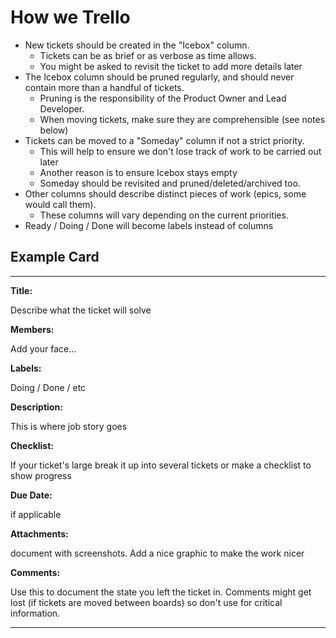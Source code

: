 <!-- move this to a folder, not sure which -->
# How we Trello

- New tickets should be created in the "Icebox" column. 
  + Tickets can be as brief or as verbose as time allows. 
  + You might be asked to revisit the ticket to add more details later
- The Icebox column should be pruned regularly, and should never contain more than a handful of tickets. 
  + Pruning is the responsibility of the Product Owner and Lead Developer.
  + When moving tickets, make sure they are comprehensible (see notes below)
- Tickets can be moved to a "Someday" column if not a strict priority. 
  + This will help to ensure we don't lose track of work to be carried out later
  + Another reason is to ensure Icebox stays empty
  + Someday should be revisited and pruned/deleted/archived too.
- Other columns should describe distinct pieces of work (epics, some would call them). 
  + These columns will vary depending on the current priorities.
- Ready / Doing / Done will become labels instead of columns

## Example Card

----

**Title:**

Describe what the ticket will solve

**Members:**

Add your face…

**Labels:**

Doing / Done / etc

**Description:**

This is where job story goes

**Checklist:**

If your ticket's large break it up into several tickets or make a checklist to show progress

**Due Date:**

if applicable

**Attachments:**

document with screenshots. Add a nice graphic to make the work nicer

**Comments:**

Use this to document the state you left the ticket in. 
Comments might get lost (if tickets are moved between boards) so don't use for critical information.


----

